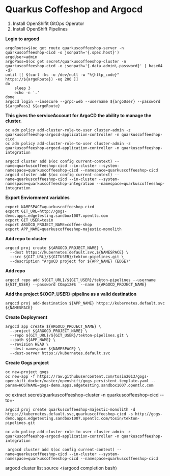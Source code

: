 # Quarkus Coffeshop and Argocd


1. Install OpenShifit GitOps Operator
2. Install OpenShift Pipelines

**Login to argocd**
```
argoRoute=$(oc get route quarkuscoffeeshop-server -n quarkuscoffeeshop-cicd -o jsonpath='{.spec.host}')
argoUser=admin
argoPass=$(oc get secret/quarkuscoffeeshop-cluster -n quarkuscoffeeshop-cicd -o jsonpath='{.data.admin\.password}' | base64 -d)
until [[ $(curl -ks -o /dev/null -w "%{http_code}"  https://${argoRoute}) -eq 200 ]]
do
    sleep 3
    echo -n '.'
done
argocd login --insecure --grpc-web --username ${argoUser} --password ${argoPass} ${argoRoute}
```

**This gives the serviceAccount for ArgoCD the ability to manage the cluster.**
```
oc adm policy add-cluster-role-to-user cluster-admin -z quarkuscoffeeshop-argocd-application-controller -n quarkuscoffeeshop-cicd 
oc adm policy add-cluster-role-to-user cluster-admin -z quarkuscoffeeshop-argocd-application-controller -n quarkuscoffeeshop-integration
```

```
argocd cluster add $(oc config current-context) --name=quarkuscoffeeshop-cicd --in-cluster --system-namespace=quarkuscoffeeshop-cicd --namespace=quarkuscoffeeshop-cicd
argocd cluster add $(oc config current-context) --name=quarkuscoffeeshop-cicd --in-cluster --system-namespace=quarkuscoffeeshop-integration --namespace=quarkuscoffeeshop-integration
```


**Export Enviornment variables**
```
export NAMESPACE=quarkuscoffeeshop-cicd
export GIT_URL=http://gogs-demo.apps.edgetesting.sandbox1007.opentlc.com
export GIT_USER=tosin
export ARGOCD_PROJECT_NAME=coffee-shop
export APP_NAME=quarkuscoffeeshop-majestic-monolith
```

**Add repo to  cluster**
```
argocd proj create ${ARGOCD_PROJECT_NAME} \
  --dest https://kubernetes.default.svc,${NAMESPACE} \
  --src ${GIT_URL}/${GITUSER}/tekton-pipelines.git \
  --description "ArgoCD project for ${APP_NAME} (EDGE)"
```

**Add repo**
```
argocd repo add ${GIT_URL}/${GIT_USER}/tekton-pipelines --username ${GIT_USER} --password COmp12#$  --name ${ARGOCD_PROJECT_NAME} 
```

**Add the project ${OCP_USER}-pipeline as a valid destination**
```
argocd proj add-destination ${APP_NAME} https://kubernetes.default.svc ${NAMESPACE}
```

**Create Deployment**
```
argocd app create ${ARGOCD_PROJECT_NAME} \
  --project ${ARGOCD_PROJECT_NAME} \
  --repo ${GIT_URL}/${GIT_USER}/tekton-pipelines.git \
  --path ${APP_NAME} \
  --revision HEAD \
  --dest-namespace ${NAMESPACE} \
  --dest-server https://kubernetes.default.svc
```

**Create Gogs project**
```
oc new-project gogs
oc new-app -f https://raw.githubusercontent.com/tosin2013/gogs-openshift-docker/master/openshift/gogs-persistent-template.yaml --param=HOSTNAME=gogs-demo.apps.edgetesting.sandbox1007.opentlc.com
```

oc extract secret/quarkuscoffeeshop-cluster -n quarkuscoffeeshop-cicd --to=-

```
argocd proj create quarkuscoffeeshop-majestic-monolith -d https://kubernetes.default.svc,quarkuscoffeeshop-cicd -s http://gogs-demo.apps.edgetesting.sandbox1007.opentlc.com/tosin/tekton-pipelines.git
```








```
oc adm policy add-cluster-role-to-user cluster-admin -z quarkuscoffeeshop-argocd-application-controller -n quarkuscoffeeshop-integration
```

```
 argocd cluster add $(oc config current-context) --name=quarkuscoffeeshop-cicd --in-cluster --system-namespace=quarkuscoffeeshop-cicd --namespace=quarkuscoffeeshop-cicd
```
 


 argocd cluster list
 source <(argocd completion bash)
